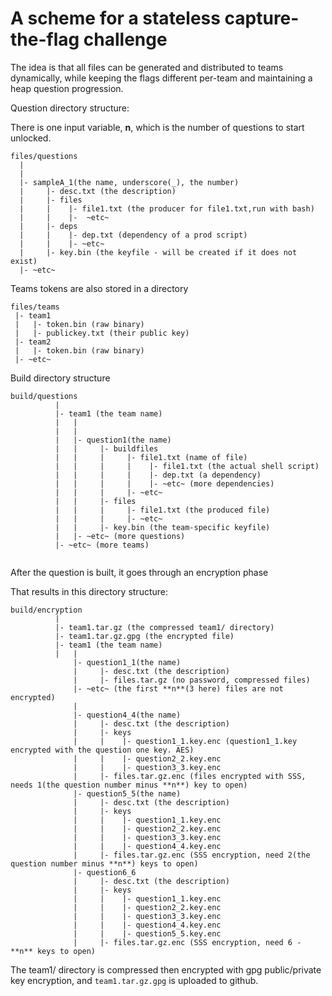 
# A scheme for a stateless capture-the-flag challenge

The idea is that all files can be generated and distributed to teams
dynamically, while keeping the flags different per-team and maintaining
a heap question progression.


Question directory structure:


There is one input variable, **n**, which is the number of questions
to start unlocked.
```
files/questions
  |
  |
  |- sampleA_1(the name, underscore(_), the number)
  |     |- desc.txt (the description)
  |     |- files
  |     |    |- file1.txt (the producer for file1.txt,run with bash)
  |     |    |-  ~etc~
  |     |- deps
  |     |    |- dep.txt (dependency of a prod script)
  |     |    |- ~etc~
  |     |- key.bin (the keyfile - will be created if it does not exist)
  |- ~etc~     
```
Teams tokens are also stored in a directory
```
files/teams
 |- team1
 |   |- token.bin (raw binary)
 |   |- publickey.txt (their public key)
 |- team2
 |   |- token.bin (raw binary)
 |- ~etc~
```        
Build directory structure
```
build/questions
          |
          |- team1 (the team name)
          |   |
          |   |
          |   |- question1(the name)
          |   |     |- buildfiles
          |   |     |     |- file1.txt (name of file)
          |   |     |     |    |- file1.txt (the actual shell script)
          |   |     |     |    |- dep.txt (a dependency)
          |   |     |     |    |- ~etc~ (more dependencies)
          |   |     |     |- ~etc~
          |   |     |- files
          |   |     |     |- file1.txt (the produced file)
          |   |     |     |- ~etc~
          |   |     |- key.bin (the team-specific keyfile)
          |   |- ~etc~ (more questions)
          |- ~etc~ (more teams)
  
```  
After the question is built, it goes through an encryption phase

That results in this directory structure:
```
build/encryption
          |
          |- team1.tar.gz (the compressed team1/ directory)
          |- team1.tar.gz.gpg (the encrypted file)
          |- team1 (the team name)
          |   | 
              |- question1_1(the name)
              |     |- desc.txt (the description)
              |     |- files.tar.gz (no password, compressed files)
              |- ~etc~ (the first **n**(3 here) files are not encrypted)
              |
              |- question4_4(the name)
              |     |- desc.txt (the description)
              |     |- keys
              |     |    |- question1_1.key.enc (question1_1.key encrypted with the question one key. AES)
              |     |    |- question2_2.key.enc
              |     |    |- question3_3.key.enc 
              |     |- files.tar.gz.enc (files encrypted with SSS, needs 1(the question number minus **n**) key to open)
              |- question5_5(the name)
              |     |- desc.txt (the description)
              |     |- keys
              |     |    |- question1_1.key.enc
              |     |    |- question2_2.key.enc
              |     |    |- question3_3.key.enc
              |     |    |- question4_4.key.enc
              |     |- files.tar.gz.enc (SSS encryption, need 2(the question number minus **n**) keys to open)
              |- question6_6
              |     |- desc.txt (the description)
              |     |- keys
              |     |    |- question1_1.key.enc
              |     |    |- question2_2.key.enc
              |     |    |- question3_3.key.enc
              |     |    |- question4_4.key.enc
              |     |    |- question5_5.key.enc
              |     |- files.tar.gz.enc (SSS encryption, need 6 - **n** keys to open)
```
The team1/ directory is compressed then encrypted with gpg public/private key encryption,
and `team1.tar.gz.gpg` is uploaded to github.
